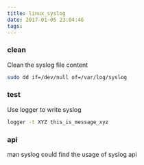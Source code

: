```yaml
---
title: linux_syslog
date: 2017-01-05 23:04:46
tags:
---
```


### clean
Clean the syslog file content
```sh
sudo dd if=/dev/null of=/var/log/syslog
```
### test
Use logger to write syslog
```sh
logger -t XYZ this_is_message_xyz
```
### api
man syslog could find the usage of syslog api
